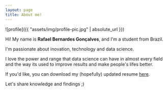 ```yaml
---
layout: page
title: About me!
---
```


<!--- (<img align="center" src="https://github.com/rafaelbg27/rafaelbg27.github.io/tree/gh-pages/assets/img/profile-pic.jpg" width="50"> -->

![profile]({{ "assets/img/profile-pic.jpg" | absolute_url }})

Hi! My name is **Rafael Bernardes Gonçalves**, and I'm a student from Brazil.

I'm passionate about inovation, technology and data science.

I love the power and range that data science can have in almost every field and the way its used to improve results and make people's lifes better.

If you'd like, you can download my (hopefully) updated resume [here](https://github.com/rafaelbg27/rafaelbg27.github.io/tree/gh-pages/assets/resume.pdf).

Let's share knowledge and findings ;)